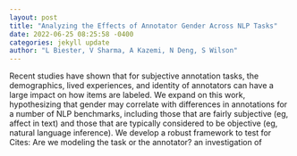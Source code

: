 ```yaml
--- 
layout: post 
title: "Analyzing the Effects of Annotator Gender Across NLP Tasks" 
date: 2022-06-25 08:25:58 -0400 
categories: jekyll update 
author: "L Biester, V Sharma, A Kazemi, N Deng, S Wilson" 
--- 
```

Recent studies have shown that for subjective annotation tasks, the demographics, lived experiences, and identity of annotators can have a large impact on how items are labeled. We expand on this work, hypothesizing that gender may correlate with differences in annotations for a number of NLP benchmarks, including those that are fairly subjective (eg, affect in text) and those that are typically considered to be objective (eg, natural language inference). We develop a robust framework to test for Cites: Are we modeling the task or the annotator? an investigation of